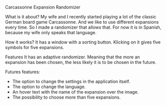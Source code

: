 Carcassonne Expansion Randomizer

What is it about?
My wife and I recently started playing a lot of the classic German board game Carcassonne. And we like to use different expansions every time. So I made a randomizer that allows that.
For now it is in Spanish, because my wife only speaks that language.

How it works?
It has a window with a sorting button. Klicking on it gives five symbols for five expansions.

Features
It has an adaptive randomizer. Meaning that the more an expansion has been chosen, the less likely it is to be chosen in the future.

Futures features:
- The option to change the settings in the application itself.
- The option to change the language.
- An hover text with the name of the expansion over the image.
- The possibility to choose more than five expansions.

